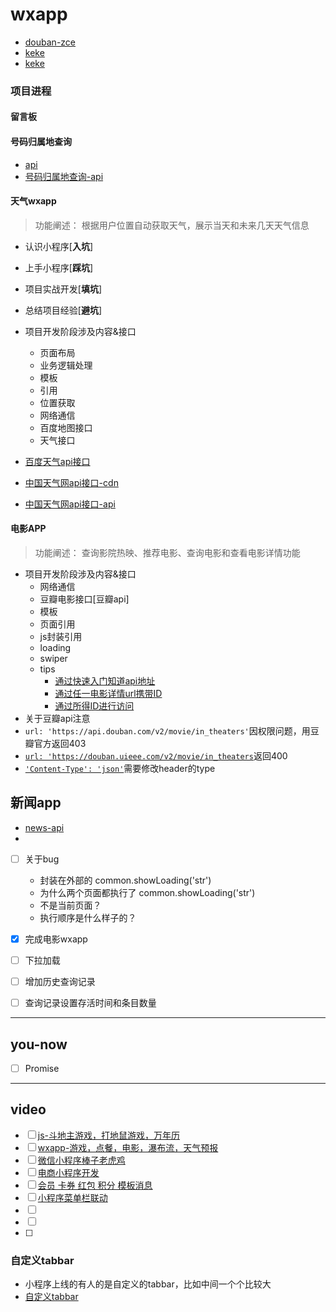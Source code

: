 # wxapp
- [douban-zce](https://github.com/zce/weapp-douban)
- [keke](https://chuanke.baidu.com/v5189664-196974-1130316.html)
- [keke](https://chuanke.baidu.com/v4702151-193232-1107660.html)

### 项目进程

#### 留言板

#### 号码归属地查询

- [api](http://api.mob.com/#/)
- [号码归属地查询-api](http://api.mob.com/#/apiwiki/mobile)

#### 天气wxapp
> 功能阐述：
> 根据用户位置自动获取天气，展示当天和未来几天天气信息

- 认识小程序[**入坑**]
- 上手小程序[**踩坑**]
- 项目实战开发[**填坑**]
- 总结项目经验[**避坑**]
- 项目开发阶段涉及内容&接口
    - 页面布局
    - 业务逻辑处理
    - 模板
    - 引用
    - 位置获取
    - 网络通信
    - 百度地图接口
    - 天气接口

- [百度天气api接口](https://blog.csdn.net/younghaiqing/article/details/54799303)
- [中国天气网api接口-cdn](https://blog.csdn.net/x_iya/article/details/52189750)
- [中国天气网api接口-api](http://wthrcdn.etouch.cn/weather_mini?city=武汉)

#### 电影APP
> 功能阐述：
> 查询影院热映、推荐电影、查询电影和查看电影详情功能

- 项目开发阶段涉及内容&接口
    - 网络通信
    - 豆瓣电影接口[豆瓣api]
    - 模板
    - 页面引用
    - js封装引用
    - loading
    - swiper
    - tips
        - [通过快速入门知道api地址](https://api.douban.com/v2/book/1220562)
        - [通过任一电影详情url携带ID](https://movie.douban.com/subject/4920389/)
        - [通过所得ID进行访问](https://api.douban.com/v2/movie/subject/4920389)
- 关于豆瓣api注意
- `url: 'https://api.douban.com/v2/movie/in_theaters'`因权限问题，用豆瓣官方返回403
- [`url: 'https://douban.uieee.com/v2/movie/in_theaters`](https://github.com/zce/weapp-demo/blob/master/README.md)返回400
- [`'Content-Type': 'json'`](https://blog.csdn.net/oliver_web/article/details/54427313)需要修改header的type

## 新闻app
- [news-api](https://www.jianshu.com/p/e6f072839282)
- 

- [ ] 关于bug
    - 封装在外部的 common.showLoading('str')
    - 为什么两个页面都执行了 common.showLoading('str')
    - 不是当前页面？
    - 执行顺序是什么样子的？

- [x] 完成电影wxapp
- [ ] 下拉加载
- [ ] 增加历史查询记录
- [ ] 查询记录设置存活时间和条目数量

---
## you-now
- [ ] Promise

---
## video
- [ ] [js-斗地主游戏，打地鼠游戏，万年历](https://ke.qq.com/course/231377)
- [ ] [wxapp-游戏，点餐，电影，瀑布流，天气预报](https://ke.qq.com/course/183479)
- [ ] [微信小程序棒子老虎鸡](https://ke.qq.com/course/277454)
- [ ] [电商小程序开发](https://ke.qq.com/course/282732)
- [ ] [会员 卡券 红包 积分 模板消息](https://ke.qq.com/course/280316)
- [ ] [小程序菜单栏联动](https://ke.qq.com/course/243926)
- [ ] []()
- [ ] []()
- [ ] 


### 自定义tabbar
- 小程序上线的有人的是自定义的tabbar，比如中间一个个比较大
- [自定义tabbar](https://github.com/songzeng2016/wechat-app-tabbar)
